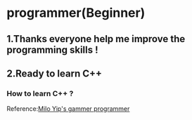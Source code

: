 # programmer(Beginner)</br>
## 1.Thanks everyone help me improve the programming skills ! </br>
## 2.Ready to learn C++ </br>
### How to learn C++ ? </br>
Reference:<a href="https://github.com/miloyip/game-programmer" target="_blank">Milo Yip's gammer programmer</a>
